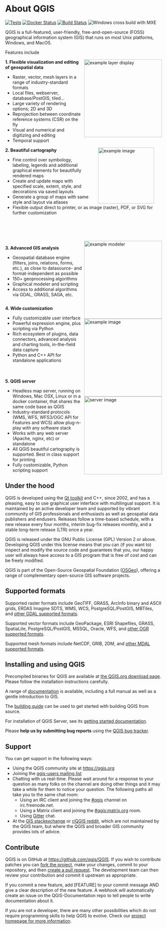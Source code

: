 # About QGIS

[![Tests](https://github.com/qgis/QGIS/workflows/QGIS%20tests/badge.svg)](https://github.com/qgis/QGIS/actions?query=workflow%3A%22QGIS+tests%22)
[![Docker Status](https://img.shields.io/docker/automated/qgis/qgis.svg)](https://hub.docker.com/r/qgis/qgis/tags)
[![Build Status](https://dev.azure.com/qgis/QGIS/_apis/build/status/qgis.QGIS?branchName=master)](https://dev.azure.com/qgis/QGIS/_build/latest?definitionId=1&branchName=master)
![Windows cross build with MXE](https://github.com/qgis/QGIS/workflows/Windows%20cross%20build%20with%20MXE/badge.svg)

QGIS is a full-featured, user-friendly, free-and-open-source (FOSS) geographical 
information system (GIS) that runs on most Unix platforms, Windows, and MacOS.

Features include

<img align="right" src="https://www.qgis.org/en/_images/qgisdesktopscreenshot.jpg" width="250" alt="example layer display"><div style="min-height:240;">

**1. Flexible visualization and editing of geospatial data**
* Raster, vector, mesh layers in a range of industry-standard formats
* Local files, webserver, database/PostGIS, tiled...
* Large variety of rendering options; 2D and 3D
* Reprojection between coordinate reference systems (CSR) on the fly
* Visual and numerical and digitizing and editing
* Temporal support

</div><img align="right" src="https://live.staticflickr.com/65535/50870685936_e1ae8c29bd_k.jpg" width="180" height="180" style="margin:0 25px 0 25px;" alt="example image"><div style="min-height:300;">
<!-- Having trouble clipping the image, and also the div min-height seems to be ignored by github --> 
  
**2. Beautiful cartography**
* Fine control over symbology, labeling, legends and additional graphical elements for beautifully rendered maps
* Create and update maps with specified scale, extent, style, and decorations via saved layouts
* Generate a group of maps with same style and layout via atlases
* Flexible output direct to printer, or as image (raster), PDF, or SVG for further customization 

</div><img align="right" src="https://docs.qgis.org/3.16/en/_images/models_model.png" width="250" alt="example modeler"><div style="min-height:180;">

**3. Advanced GIS analysis**
* Geospatial database engine (filters, joins, relations, forms, etc.), as close to datasource- and format-independent as possible 
* 150+ geoprocessing algorithms
* Graphical modeler and scripting
* Access to additional algorithms via GDAL, GRASS, SAGA, etc.

</div><img align="right" src="https://docs.qgis.org/3.16/en/_images/python_console_editor.png" width="250" alt="example image"><div style="min-height:220;">

**4. Wide customization**
* Fully customizable user interface
* Powerful expression engine, plus scripting via Python
* Rich ecosystem of plugins, data connectors, advanced analysis and charting tools, in-the-field data capture
* Python and C++ API for standalone applications

</div><img align="right" src="https://docs.qgis.org/3.16/en/_images/server_wfs3_feature.png" width="250" alt="server image"><div style="min-height:160;">

**5. QGIS server**
* Headless map server, running on Windows, Mac OSX, Linux or in a docker container, that shares the same code base as QGIS
* Industry-standard protocols (WMS, WFS, WFS3/OGC API for Features and WCS) allow plug-n-play with any software stack
* Works with any web server (Apache, nginx, etc) or standalone
* All QGIS beautiful cartography is supported. Best in class support for printing
* Fully customizable, Python scripting support

</div>

## Under the hood

QGIS is developed using the [Qt toolkit](https://qt.io) and C++, since 2002, and has a pleasing, easy to use graphical
user interface with multilingual support. It is maintained by an active developer team and supported by vibrant 
community of GIS professionals and enthusiasts as well as geospatial data publishers and endusers. Releases follow 
a time-based schedule, with a new release every four months, interim bug-fix releases monthly, and a stable long-term release (LTR) once a year.

QGIS is released under the GNU Public License (GPL) Version 2 or above.
Developing QGIS under this license means that you can (if you want to) inspect
and modify the source code and guarantees that you, our happy user will always
have access to a GIS program that is free of cost and can be freely
modified.

QGIS is part of the Open-Source Geospatial Foundation ([OSGeo](https://www.osgeo.org/)), offering a range of complementary open-source GIS software projects.

## Supported formats

Supported raster formats include GeoTIFF, GRASS, ArcInfo binary and ASCII grids, ERDAS Imagine SDTS, WMS, WCS, PostgreSQL/PostGIS, MBTiles, and [other GDAL supported formats](https://gdal.org/drivers/raster/index.html).

Supported vector formats include GeoPackage, ESRI Shapefiles, GRASS, SpatiaLite, PostgreSQL/PostGIS, MSSQL, Oracle, WFS, and [other OGR supported formats](http://www.gdal.org/ogr_formats.html).

Supported mesh formats include NetCDF, GRIB, 2DM, and [other MDAL supported formats](https://github.com/lutraconsulting/MDAL#supported-formats).

## Installing and using QGIS

Precompiled binaries for QGIS are available at [the QGIS.org download page](https://www.qgis.org/en/site/forusers/download.html).
Please follow the installation instructions carefully.

A range of 
[documentation](https://qgis.org/en/docs/index.html) is available, including a full manual as well as a gentle introduction to GIS.

The [building guide](INSTALL.md) can be used to get started with building QGIS from source.

For installation of QGIS Server, see its [getting started documentation](https://docs.qgis.org/testing/en/docs/server_manual/getting_started.html).

Please **help us by submitting bug reports** using the [QGIS bug tracker](https://github.com/qgis/QGIS/issues/).

## Support
You can get support in the following ways:

 -  Using the QGIS community site at https://qgis.org
 -  Joining the [qgis-users mailing list](https://lists.osgeo.org/mailman/listinfo/qgis-user)
 -  Chatting with us real-time.
    Please wait around for a response to your question as many folks
    on the channel are doing other things and it may take a while for
    them to notice your question.
    The following paths all take you to the same chat room:
     - Using an IRC client and joining the [#qgis](http://webchat.freenode.net/?channels=#qgis) channel on irc.freenode.net.
     - Using a Matrix client and joining the [#qgis:matrix.org](http://matrix.to/#/#qgis:matrix.org) room.
     - Using [Gitter](https://gitter.im/qgis/QGIS?utm_source=badge&utm_medium=badge&utm_campaign=pr-badge&utm_content=badge) chat.
 - At the [GIS stackexchange](https://gis.stackexchange.com/) or [r/QGIS reddit](https://www.reddit.com/r/QGIS/), which are not maintained by the QGIS team, but where the QGIS and broader GIS community provides lots of advice.

## Contribute

QGIS is on GitHub at https://github.com/qgis/QGIS. If you wish to contribute
patches you can [fork the project](https://help.github.com/forking/), make your changes, commit to your
repository, and then [create a pull request](https://help.github.com/articles/creating-a-pull-request-from-a-fork/). The development team can then review your contribution and commit it upstream as appropriate.

If you commit a new feature, add [FEATURE] to your commit message AND give a clear description of the new feature. A webhook will automatically create an issue on the QGIS-Documentation repo to tell people to write documentation about it.

If you are not a developer, there are many other possibilities which do not require programming skills to help QGIS to evolve. Check our [project homepage for more information](http://qgis.org/en/site/getinvolved/index.html).
